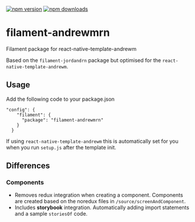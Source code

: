 [![npm version](https://badge.fury.io/js/filament-andrewmrn.svg)](https://badge.fury.io/js/filament-andrewmrn)
[![npm downloads](https://img.shields.io/npm/dt/filament-andrewmrn.svg)](https://www.npmjs.com/package/filament-andrewmrn)
# filament-andrewmrn
Filament package for react-native-template-andrewm

Based on the `filament-jordandrn` package but optimised for the `react-native-template-andrewm`.

## Usage

Add the following code to your package.json

```
"config": {
    "filament": {
      "package": "filament-andrewmrn"
    }
  }
```

If using `react-native-template-andrewm` this is automatically set for you when you run `setup.js` after the template init.

## Differences

### Components 
* Removes redux integration when creating a component. Components are created based on the noredux files in `/source/screenAndComponent`. 
* Includes **storybook** integration. Automatically adding import statements and a sample `storiesOf` code.
